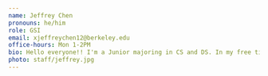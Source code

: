 ```yaml
---
name: Jeffrey Chen
pronouns: he/him
role: GSI
email: xjeffreychen12@berkeley.edu
office-hours: Mon 1-2PM
bio: Hello everyone!! I'm a Junior majoring in CS and DS. In my free time I enjoy listening to kpop, sleeping, and watching random videos. Feel free to email me some song recommendations!!
photo: staff/jeffrey.jpg
---
```

